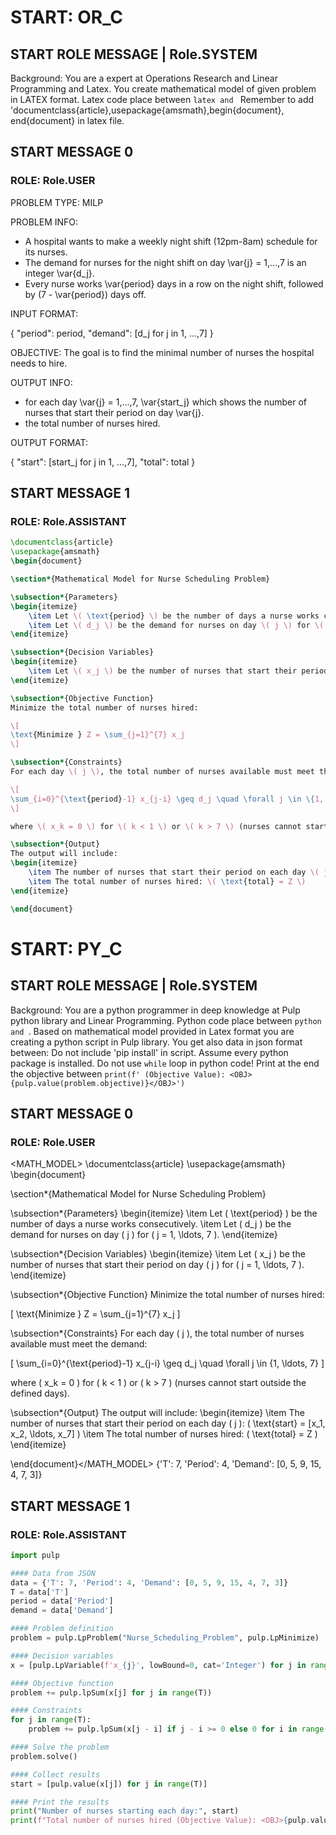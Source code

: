 # START: OR_C 
## START ROLE MESSAGE | Role.SYSTEM 
Background: You are a expert at Operations Research and Linear Programming and Latex. You create mathematical model of given problem in LATEX format. Latex code place between ```latex and ``` Remember to add 'documentclass{article},usepackage{amsmath},begin{document}, end{document} in latex file. 
## START MESSAGE 0 
### ROLE: Role.USER
<DESCRIPTION>
PROBLEM TYPE: MILP

PROBLEM INFO: 
- A hospital wants to make a weekly night shift (12pm-8am) schedule for its nurses. 
- The demand for nurses for the night shift on day \var{j} = 1,...,7 is an integer \var{d_j}. 
- Every nurse works \var{period} days in a row on the night shift, followed by (7 - \var{period}) days off.


INPUT FORMAT: 

{
    "period": period,
    "demand": [d_j for j in 1, ...,7]
}

OBJECTIVE: The goal is to find the minimal number of nurses the hospital needs to hire. 

OUTPUT INFO: 

- for each day \var{j} = 1,...,7, \var{start_j} which shows the number of nurses that start their period on day \var{j}.
- the total number of nurses hired.

OUTPUT FORMAT:

{
    "start": [start_j for j in 1, ...,7],
    "total": total
}


</DESCRIPTION>


## START MESSAGE 1 
### ROLE: Role.ASSISTANT
```latex
\documentclass{article}
\usepackage{amsmath}
\begin{document}

\section*{Mathematical Model for Nurse Scheduling Problem}

\subsection*{Parameters}
\begin{itemize}
    \item Let \( \text{period} \) be the number of days a nurse works consecutively.
    \item Let \( d_j \) be the demand for nurses on day \( j \) for \( j = 1, \ldots, 7 \).
\end{itemize}

\subsection*{Decision Variables}
\begin{itemize}
    \item Let \( x_j \) be the number of nurses that start their period on day \( j \) for \( j = 1, \ldots, 7 \).
\end{itemize}

\subsection*{Objective Function}
Minimize the total number of nurses hired:

\[
\text{Minimize } Z = \sum_{j=1}^{7} x_j
\]

\subsection*{Constraints}
For each day \( j \), the total number of nurses available must meet the demand:

\[
\sum_{i=0}^{\text{period}-1} x_{j-i} \geq d_j \quad \forall j \in \{1, \ldots, 7\}
\]

where \( x_k = 0 \) for \( k < 1 \) or \( k > 7 \) (nurses cannot start outside the defined days).

\subsection*{Output}
The output will include:
\begin{itemize}
    \item The number of nurses that start their period on each day \( j \): \( \text{start} = [x_1, x_2, \ldots, x_7] \)
    \item The total number of nurses hired: \( \text{total} = Z \)
\end{itemize}

\end{document}
```

# START: PY_C 
## START ROLE MESSAGE | Role.SYSTEM 
Background: You are a python programmer in deep knowledge at Pulp python library and Linear Programming. Python code place between ```python and ```. Based on mathematical model provided in Latex format you are creating a python script in Pulp library. You get also data in json format between: <DATA></DATA> Do not include 'pip install' in script. Assume every python package is installed. Do not use `while` loop in python code! Print at the end the objective between <OBJ></OBJ> `print(f' (Objective Value): <OBJ>{pulp.value(problem.objective)}</OBJ>')` 
## START MESSAGE 0 
### ROLE: Role.USER
<MATH_MODEL>
\documentclass{article}
\usepackage{amsmath}
\begin{document}

\section*{Mathematical Model for Nurse Scheduling Problem}

\subsection*{Parameters}
\begin{itemize}
    \item Let \( \text{period} \) be the number of days a nurse works consecutively.
    \item Let \( d_j \) be the demand for nurses on day \( j \) for \( j = 1, \ldots, 7 \).
\end{itemize}

\subsection*{Decision Variables}
\begin{itemize}
    \item Let \( x_j \) be the number of nurses that start their period on day \( j \) for \( j = 1, \ldots, 7 \).
\end{itemize}

\subsection*{Objective Function}
Minimize the total number of nurses hired:

\[
\text{Minimize } Z = \sum_{j=1}^{7} x_j
\]

\subsection*{Constraints}
For each day \( j \), the total number of nurses available must meet the demand:

\[
\sum_{i=0}^{\text{period}-1} x_{j-i} \geq d_j \quad \forall j \in \{1, \ldots, 7\}
\]

where \( x_k = 0 \) for \( k < 1 \) or \( k > 7 \) (nurses cannot start outside the defined days).

\subsection*{Output}
The output will include:
\begin{itemize}
    \item The number of nurses that start their period on each day \( j \): \( \text{start} = [x_1, x_2, \ldots, x_7] \)
    \item The total number of nurses hired: \( \text{total} = Z \)
\end{itemize}

\end{document}</MATH_MODEL>
<DATA>
{'T': 7, 'Period': 4, 'Demand': [0, 5, 9, 15, 4, 7, 3]}</DATA>


## START MESSAGE 1 
### ROLE: Role.ASSISTANT
```python
import pulp

#### Data from JSON
data = {'T': 7, 'Period': 4, 'Demand': [0, 5, 9, 15, 4, 7, 3]}
T = data['T']
period = data['Period']
demand = data['Demand']

#### Problem definition
problem = pulp.LpProblem("Nurse_Scheduling_Problem", pulp.LpMinimize)

#### Decision variables
x = [pulp.LpVariable(f'x_{j}', lowBound=0, cat='Integer') for j in range(T)]

#### Objective function
problem += pulp.lpSum(x[j] for j in range(T))

#### Constraints
for j in range(T):
    problem += pulp.lpSum(x[j - i] if j - i >= 0 else 0 for i in range(period)) >= demand[j]

#### Solve the problem
problem.solve()

#### Collect results
start = [pulp.value(x[j]) for j in range(T)]

#### Print the results
print("Number of nurses starting each day:", start)
print(f"Total number of nurses hired (Objective Value): <OBJ>{pulp.value(problem.objective)}</OBJ>")
```

